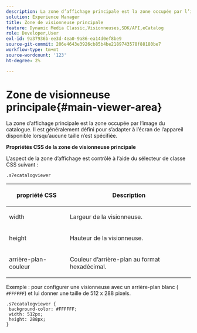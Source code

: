 ```yaml
---
description: La zone d’affichage principale est la zone occupée par l’image du catalogue. Il est généralement défini pour s’adapter à l’écran de l’appareil disponible lorsqu’aucune taille n’est spécifiée.
solution: Experience Manager
title: Zone de visionneuse principale
feature: Dynamic Media Classic,Visionneuses,SDK/API,eCatalog
role: Developer,User
exl-id: 9a37936b-ee3d-4ea0-9a86-ea14d0ef8be9
source-git-commit: 206e4643e3926cb85b4be2189743578f88180be7
workflow-type: tm+mt
source-wordcount: '123'
ht-degree: 2%

---
```


# Zone de visionneuse principale{#main-viewer-area}

La zone d’affichage principale est la zone occupée par l’image du catalogue. Il est généralement défini pour s’adapter à l’écran de l’appareil disponible lorsqu’aucune taille n’est spécifiée.

<!--<a id="section_061E550C1C1D4DB2BD663A898895B38C"></a>-->

**Propriétés CSS de la zone de visionneuse principale**

L’aspect de la zone d’affichage est contrôlé à l’aide du sélecteur de classe CSS suivant :

```
.s7ecatalogviewer
```

<table id="table_94EE3F5BBE4547C0B4943471CEE7EDE4"> 
 <thead> 
  <tr> 
   <th colname="col1" class="entry"> <p> propriété CSS </p> </th> 
   <th colname="col2" class="entry"> <p>Description </p> </th> 
  </tr> 
 </thead>
 <tbody> 
  <tr> 
   <td colname="col1"> <p> <span class="codeph"> width </span> </p> </td> 
   <td colname="col2"> <p>Largeur de la visionneuse. </p> </td> 
  </tr> 
  <tr> 
   <td colname="col1"> <p> <span class="codeph"> height </span> </p> </td> 
   <td colname="col2"> <p>Hauteur de la visionneuse. </p> </td> 
  </tr> 
  <tr> 
   <td colname="col1"> <p> <span class="codeph"> arrière-plan-couleur  </span> </p> </td> 
   <td colname="col2"> <p> Couleur d’arrière-plan au format hexadécimal. </p> </td> 
  </tr> 
 </tbody> 
</table>

Exemple : pour configurer une visionneuse avec un arrière-plan blanc ( `#FFFFFF`) et lui donner une taille de 512 x 288 pixels.

```
.s7ecatalogviewer { 
 background-color: #FFFFFF; 
 width: 512px; 
 height: 288px;  
}
```

